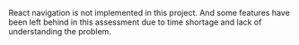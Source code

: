 React navigation is not implemented in this project. And some features have been left behind in this assessment due to time shortage and lack of understanding the problem.
